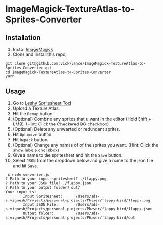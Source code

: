 # ImageMagick-TextureAtlas-to-Sprites-Converter

## Installation

1. Install [ImageMagick](http://www.imagemagick.org/)
2. Clone and install this repo,
```
git clone git@github.com:vickylance/ImageMagick-TextureAtlas-to-Sprites-Converter.git
cd ImageMagick-TextureAtlas-to-Sprites-Converter
yarn
```

## Usage

1. Go to [Leshy Spritesheet Tool](https://www.leshylabs.com/apps/sstool/)
2. Upload a Texture Atlas.
3. Hit the `Remap` button.
4. (Optional) Combine any sprites that u want in the editor (Hold Shift + LMB). (Hint: Click the Checkered BG checkbox)
5. (Optional) Delete any unwanted or redundant sprites.
6. Hit `Optimize` button.
7. Hit `Repack` button.
8. (Optional) Change any names of of the sprites you want. (Hint: Click the show labels checkbox)
9. Give a name to the spritesheet and hit the `Save` button.
10. Select `JSON` from the dropdown below and give a name to the json file and hit `Save`.

```
 $ node converter.js
? Path to your input spritesheet? ./flappy.png
? Path to your JSON file? ./flappy.json
? Path to your output folder? out/
Your input is:
        Input Spritesheet:      /Users/sds-s.vignesh/Projects/personal-projects/Phaser/flappy-bird/flappy.png
        Input JSON File:        /Users/sds-s.vignesh/Projects/personal-projects/Phaser/flappy-bird/flappy.json
        Output folder:          /Users/sds-s.vignesh/Projects/personal-projects/Phaser/flappy-bird/out
```
